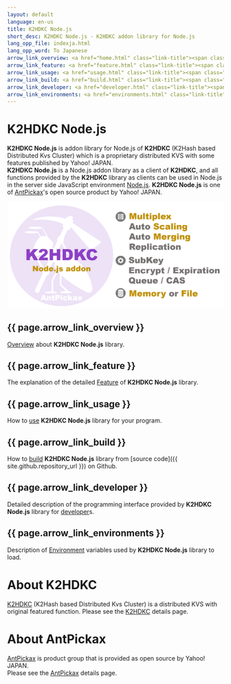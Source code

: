 ```yaml
---
layout: default
language: en-us
title: K2HDKC Node.js
short_desc: K2HDKC Node.js - K2HDKC addon library for Node.js
lang_opp_file: indexja.html
lang_opp_word: To Japanese
arrow_link_overview: <a href="home.html" class="link-title"><span class="arrow-base link-arrow-right"></span>Overview</a>
arrow_link_feature: <a href="feature.html" class="link-title"><span class="arrow-base link-arrow-right"></span>Feature</a>
arrow_link_usage: <a href="usage.html" class="link-title"><span class="arrow-base link-arrow-right"></span>Usage</a>
arrow_link_build: <a href="build.html" class="link-title"><span class="arrow-base link-arrow-right"></span>Build</a>
arrow_link_developer: <a href="developer.html" class="link-title"><span class="arrow-base link-arrow-right"></span>Developer</a>
arrow_link_environments: <a href="environments.html" class="link-title"><span class="arrow-base link-arrow-right"></span>Environments</a>
---
```


# **K2HDKC Node.js**
**K2HDKC Node.js** is addon library for Node.js of **K2HDKC** (K2Hash based Distributed Kvs Cluster) which is a proprietary distributed KVS with some features published by Yahoo! JAPAN.  
**K2HDKC Node.js** is a Node.js addon library as a client of **K2HDKC**, and all functions provided by the **K2HDKC** library as clients can be used in Node.js in the server side JavaScript environment [Node.js](https://nodejs.org/).
**K2HDKC Node.js** is one of [AntPickax](https://antpick.ax/)'s open source product by Yahoo! JAPAN.  

![K2HDKC Node.js addon](images/top_k2hdkc_nodejs.png)

## {{ page.arrow_link_overview }}
[Overview](home.html) about **K2HDKC Node.js** library.

## {{ page.arrow_link_feature }}
The explanation of the detailed [Feature](feature.html) of **K2HDKC Node.js** library.

## {{ page.arrow_link_usage }}
How to [use](usage.html) **K2HDKC Node.js** library for your program.

## {{ page.arrow_link_build }}
How to [build](build.html) **K2HDKC Node.js** library from [source code]({{ site.github.repository_url }}) on Github.

## {{ page.arrow_link_developer }}
Detailed description of the programming interface provided by **K2HDKC Node.js** library for [developer](developer.html)s.

## {{ page.arrow_link_environments }}
Description of [Environment](environments.html) variables used by **K2HDKC Node.js** library to load.

# **About K2HDKC**
[K2HDKC](https://k2hdkc.antpick.ax/) (K2Hash based Distributed Kvs Cluster) is a distributed KVS with original featured function.
Please see the [K2HDKC](https://k2hdkc.antpick.ax/) details page.

# **About AntPickax**
[AntPickax](https://antpick.ax/) is product group that is provided as open source by Yahoo! JAPAN.  
Please see the [AntPickax](https://antpick.ax/) details page.
